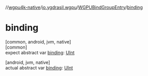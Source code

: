 //[wgpu4k-native](../../../index.md)/[io.ygdrasil.wgpu](../index.md)/[WGPUBindGroupEntry](index.md)/[binding](binding.md)

# binding

[common, android, jvm, native]\
[common]\
expect abstract var [binding](binding.md): [UInt](https://kotlinlang.org/api/core/kotlin-stdlib/kotlin/-u-int/index.html)

[android, jvm, native]\
actual abstract var [binding](binding.md): [UInt](https://kotlinlang.org/api/core/kotlin-stdlib/kotlin/-u-int/index.html)